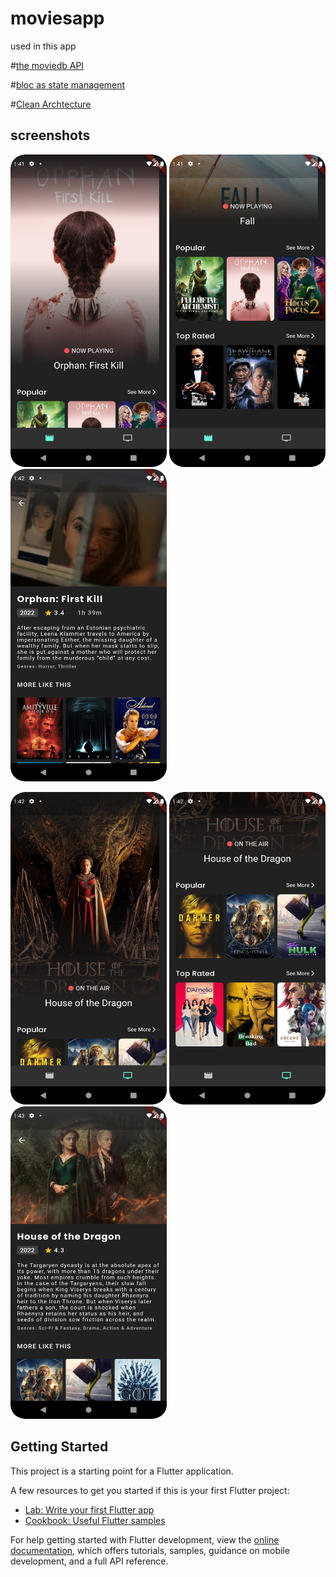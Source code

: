 # moviesapp

used in this app

#[the moviedb API](themoviedb.org)  

#[bloc as state management](pub.dev/packages/bloc)

#[Clean Archtecture]()


## screenshots

<img src="screenshots/2.png" width="250" height="500" > <img src="screenshots/3.png" width="250" height="500" > <img src="screenshots/4.png" width="250" height="500" >

<img src="screenshots/1.png" width="250" height="500" > <img src="screenshots/5.png" width="250" height="500" > <img src="screenshots/6.png" width="250" height="500" >




## Getting Started

This project is a starting point for a Flutter application.

A few resources to get you started if this is your first Flutter project:

- [Lab: Write your first Flutter app](https://docs.flutter.dev/get-started/codelab)
- [Cookbook: Useful Flutter samples](https://docs.flutter.dev/cookbook)

For help getting started with Flutter development, view the
[online documentation](https://docs.flutter.dev/), which offers tutorials,
samples, guidance on mobile development, and a full API reference.
